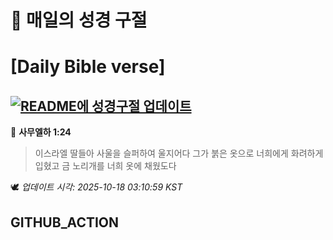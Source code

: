 # 🙏 매일의 성경 구절
# [Daily Bible verse]
## [![README에 성경구절 업데이트](https://github.com/DONGSUKA/first_test/actions/workflows/update-readme-bible.yml/badge.svg)](https://github.com/DONGSUKA/first_test/actions/workflows/update-readme-bible.yml)
<!-- START_BIBLE_VERSE -->
📖 **사무엘하 1:24**
> 이스라엘 딸들아 사울을 슬퍼하여 울지어다 그가 붉은 옷으로 너희에게 화려하게 입혔고 금 노리개를 너희 옷에 채웠도다

🕊️ _업데이트 시각: 2025-10-18 03:10:59 KST_
  <!-- END_BIBLE_VERSE -->
## GITHUB_ACTION
